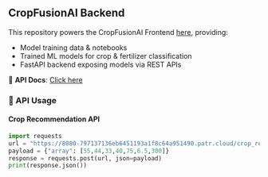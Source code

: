 ## CropFusionAI Backend  

This repository powers the CropFusionAI Frontend [here](https://github.com/deepeshdm/CropFusionAI), providing:  
- Model training data & notebooks  
- Trained ML models for crop & fertilizer classification  
- FastAPI backend exposing models via REST APIs  

🔗 **API Docs**: [Click here](https://8080-797137136eb6451193a1f8c64a951490.patr.cloud/docs)  

### 🚀 API Usage  

#### Crop Recommendation API  
```python
import requests
url = "https://8080-797137136eb6451193a1f8c64a951490.patr.cloud/crop_recommend"
payload = {"array": [55,44,33,40,75,6.5,300]}
response = requests.post(url, json=payload)
print(response.json())
